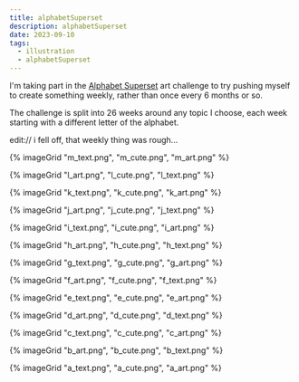 ```yaml
---
title: alphabetSuperset
description: alphabetSuperset
date: 2023-09-10
tags:
  - illustration
  - alphabetSuperset
---
```

I'm taking part in the [Alphabet Superset](https://www.alphabetsuperset.com/#) art challenge to try pushing myself to create something weekly, rather than once every 6 months or so.

The challenge is split into 26 weeks around any topic I choose, each week starting with a different letter of the alphabet.

edit:// i fell off, that weekly thing was rough...

{% imageGrid "m_text.png", "m_cute.png", "m_art.png" %}

{% imageGrid "l_art.png", "l_cute.png", "l_text.png" %}

{% imageGrid "k_text.png", "k_cute.png", "k_art.png" %}

{% imageGrid "j_art.png", "j_cute.png", "j_text.png" %}

{% imageGrid "i_text.png", "i_cute.png", "i_art.png" %}

{% imageGrid "h_art.png", "h_cute.png", "h_text.png" %}

{% imageGrid "g_text.png", "g_cute.png", "g_art.png" %}

{% imageGrid "f_art.png", "f_cute.png", "f_text.png" %}

{% imageGrid "e_text.png", "e_cute.png", "e_art.png" %}

{% imageGrid "d_art.png", "d_cute.png", "d_text.png" %}

{% imageGrid "c_text.png", "c_cute.png", "c_art.png" %}

{% imageGrid "b_art.png", "b_cute.png", "b_text.png" %}

{% imageGrid "a_text.png", "a_cute.png", "a_art.png" %}

